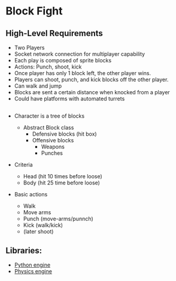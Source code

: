 # Block Fight

## High-Level Requirements

- Two Players
- Socket network connection for multiplayer capability
- Each play is composed of sprite blocks
- Actions: Punch, shoot, kick
- Once player has only 1 block left, the other player wins.
- Players can shoot, punch, and kick blocks off the other player.
- Can walk and jump
- Blocks are sent a certain distance when knocked from a player
- Could have platforms with automated turrets


##

- Character is a tree of blocks

    - Abstract Block class
        - Defensive blocks (hit box)
        - Offensive blocks
            - Weapons
            - Punches

- Criteria
    - Head (hit 10 times before loose)
    - Body (hit 25 time before loose)

- Basic actions
    - Walk
    - Move arms
    - Punch (move-arms/punnch)
    - Kick (walk/kick)
    - (later shoot)

## Libraries:

* [Python engine](https://www.pygame.org/news)
* [Physics engine](http://www.pymunk.org/en/latest/)